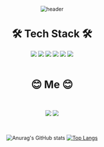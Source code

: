<div align=center>

![header](https://capsule-render.vercel.app/api?type=waving&color=auto&height=300&section=header&text=Welcome&fontSize=90&fontColor=#ffff)



 #  🛠️ Tech Stack 🛠️



<img src ="https://img.shields.io/badge/Java-007396?style=flat-square&logo=Java&logoColor=white"/>  <img src ="https://img.shields.io/badge/Javascript-F7DF1E?style=flat-square&logo=Javascript&logoColor=black"/>  <img src ="https://img.shields.io/badge/Spring-6DB33F?style=flat-square&logo=Spring&logoColor=white"/>  <img src ="https://img.shields.io/badge/Mysql-4479A1?style=flat-square&logo=Mysql&logoColor=white"/>  <img src ="https://img.shields.io/badge/HTML5-E34F26?style=flat-square&logo=HTML5&logoColor=white"/>  <img src ="https://img.shields.io/badge/CSS3-1572B6?style=flat-square&logo=CSS3&logoColor=white"/>
<br>
<br>
#  😊 Me 😊
<br>
<br>
<a href="https://velog.io/@haseung22"><img src ="https://img.shields.io/badge/Velog-6DB33F?style=flat-square&logo=Velog&logoColor=white"/></a> <a href="mailto:dlgktmd0naver.com"><img src ="https://img.shields.io/badge/Naver-6DB33F?style=flat-square&logo=Naver&logoColor=white"/></a>
<br>
<br>
<br>



![Anurag's GitHub stats](https://github-readme-stats.vercel.app/api?username=HaSeung2&show_icons=true&theme=radical)          [![Top Langs](https://github-readme-stats.vercel.app/api/top-langs/?username=HaSeung2&layout=compact)](https://github.com/HaSeung2/github-readme-stats)



<!---
HaSeung2/HaSeung2 is a ✨ special ✨ repository because its `README.md` (this file) appears on your GitHub profile.
You can click the Preview link to take a look at your changes.
--->
</div>


